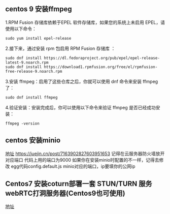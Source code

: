 ## centos 9 安装ffmpeg
1.RPM Fusion 存储库依赖于EPEL 软件存储库，如果您的系统上未启用 EPEL，请使用以下命令：
```shell
sudo yum install epel-release
```
2.接下来，通过安装 rpm 包启用 RPM Fusion 存储库 ：
```shell
sudo dnf install https://dl.fedoraproject.org/pub/epel/epel-release-latest-9.noarch.rpm
sudo dnf install https://download1.rpmfusion.org/free/el/rpmfusion-free-release-9.noarch.rpm
```
3.安装 ffmpeg：启用了这些仓库之后，你就可以使用 dnf 命令来安装 ffmpeg 了：
```
sudo dnf install ffmpeg
```
4.验证安装：安装完成后，你可以使用以下命令来验证 ffmpeg 是否已经成功安装：
```shell
ffmpeg -version
```
## centos 安装minio 
[地址](https://juejin.cn/post/7163902827603951653])  https://juejin.cn/post/7163902827603951653
记得在云服务器防火墙放开对应端口 代码上用的端口为9000 如果你在安装minio时配置的不一样，记得去修改 egg代码config.default.js minio对应的端口，ip要填你的公网ip

## Centos7 安装coturn部署一套 STUN/TURN 服务 webRTC打洞服务器(Centos9也可使用)
[地址](https://blog.csdn.net/haeasringnar/article/details/94607464)
